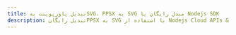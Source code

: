 ---title: تبدیل پاورپوینت بهSVG، PPSX به SVG مبدل رایگان یا Nodejs SDKdescription: تبدیل رایگانPPSX به SVG با استفاده از Nodejs Cloud APIs & SDK. همچنین اسناد Microsoft PowerPoint را در Cloud ایجاد، ویرایش و رندر کنید.---
